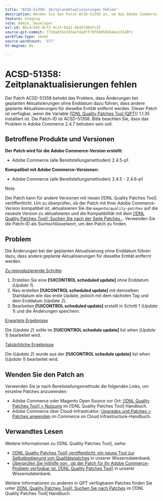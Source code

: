 ```yaml
---
title: "ACSD-51358: Zeitplanaktualisierungen fehlen"
description: Wenden Sie den Patch ACSD-51358 an, um das Adobe Commerce-Problem zu beheben, bei dem Änderungen bei der geplanten Aktualisierung ohne Enddatum dazu führen, dass andere geplante Aktualisierungen für dieselbe Entität entfernt werden.
feature: Staging
role: Admin, Developer
exl-id: 8bc4c505-9cf2-4c33-93a1-4b4d7d0dfc15
source-git-commit: 7718a835e343ae7da9ff79f690503b4ee1d140fc
workflow-type: tm+mt
source-wordcount: '377'
ht-degree: 0%

---
```


# ACSD-51358: Zeitplanaktualisierungen fehlen

Der Patch ACSD-51358 behebt das Problem, dass Änderungen bei geplanten Aktualisierungen ohne Enddatum dazu führen, dass andere geplante Aktualisierungen für dieselbe Entität entfernt werden. Dieser Patch ist verfügbar, wenn die Variable [[!DNL Quality Patches Tool (QPT)]](/help/announcements/adobe-commerce-announcements/magento-quality-patches-released-new-tool-to-self-serve-quality-patches.md) 1.1.35 installiert ist. Die Patch-ID ist ACSD-51358. Bitte beachten Sie, dass das Problem in Adobe Commerce 2.4.7 behoben sein soll.

## Betroffene Produkte und Versionen

**Der Patch wird für die Adobe Commerce-Version erstellt:**

* Adobe Commerce (alle Bereitstellungsmethoden) 2.4.5-p1

**Kompatibel mit Adobe Commerce-Versionen:**

* Adobe Commerce (alle Bereitstellungsmethoden) 2.4.5 - 2.4.6-p1

>[!NOTE]
>
>Der Patch kann für andere Versionen mit neuen [!DNL Quality Patches Tool] veröffentlicht. Um zu überprüfen, ob der Patch mit Ihrer Adobe Commerce-Version kompatibel ist, aktualisieren Sie die `magento/quality-patches` auf die neueste Version zu aktualisieren und die Kompatibilität mit dem [[!DNL Quality Patches Tool]: Suchen Sie nach der Seite Patches .](https://experienceleague.adobe.com/tools/commerce-quality-patches/index.html). Verwenden Sie die Patch-ID als Suchschlüsselwort, um den Patch zu finden.

## Problem

Die Änderungen bei der geplanten Aktualisierung ohne Enddatum führen dazu, dass andere geplante Aktualisierungen für dieselbe Entität entfernt werden.

<u>Zu reproduzierende Schritte</u>:

1. Erstellen Sie eine **[!UICONTROL scheduled update]** ohne Enddatum (*Update 1*).
1. Neu erstellen **[!UICONTROL scheduled update]** mit demselben Startdatum wie das erste Update, jedoch mit dem nächsten Tag und dem Enddatum (*Update 2*).
1. Bearbeiten **[!UICONTROL scheduled update]** erstellt in Schritt 1 (*Update 1*) und die Änderungen speichern.

<u>Erwartete Ergebnisse</u>

Die (*Update 2*) sollte im **[!UICONTROL schedule update]** list when (*Update 1*) bearbeitet wird.

<u>Tatsächliche Ergebnisse</u>

Die (*Update 2*) wurde aus der **[!UICONTROL schedule update]** list when (*Update 1*) bearbeitet wird.

## Wenden Sie den Patch an

Verwenden Sie je nach Bereitstellungsmethode die folgenden Links, um einzelne Patches anzuwenden:

* Adobe Commerce oder Magento Open Source vor Ort: [[!DNL Quality Patches Tool] > Nutzung](<https://experienceleague.adobe.com/docs/commerce-operations/tools/quality-patches-tool/usage.html>) im [!DNL Quality Patches Tool] Handbuch.
* Adobe Commerce über Cloud-Infrastruktur: [Upgrades und Patches > Patches anwenden](https://experienceleague.adobe.com/docs/commerce-cloud-service/user-guide/develop/upgrade/apply-patches.html) im Commerce on Cloud Infrastructure-Handbuch.

## Verwandtes Lesen

Weitere Informationen zu [!DNL Quality Patches Tool], siehe:

* [[!DNL Quality Patches Tool] veröffentlicht: ein neues Tool zur Selbstbedienung von Qualitätspatches](/help/announcements/adobe-commerce-announcements/magento-quality-patches-released-new-tool-to-self-serve-quality-patches.md) in unserer Wissensdatenbank.
* [Überprüfen Sie mithilfe von , ob der Patch für Ihr Adobe Commerce-Problem verfügbar ist. [!DNL Quality Patches Tool]](/help/support-tools/patches-available-in-qpt-tool/check-patch-for-magento-issue-with-magento-quality-patches.md) in unserer Wissensdatenbank.

Weitere Informationen zu anderen in QPT verfügbaren Patches finden Sie unter [[!DNL Quality Patches Tool]: Suchen Sie nach Patches](<https://experienceleague.adobe.com/tools/commerce-quality-patches/index.html>) im [!DNL Quality Patches Tool] Handbuch.
